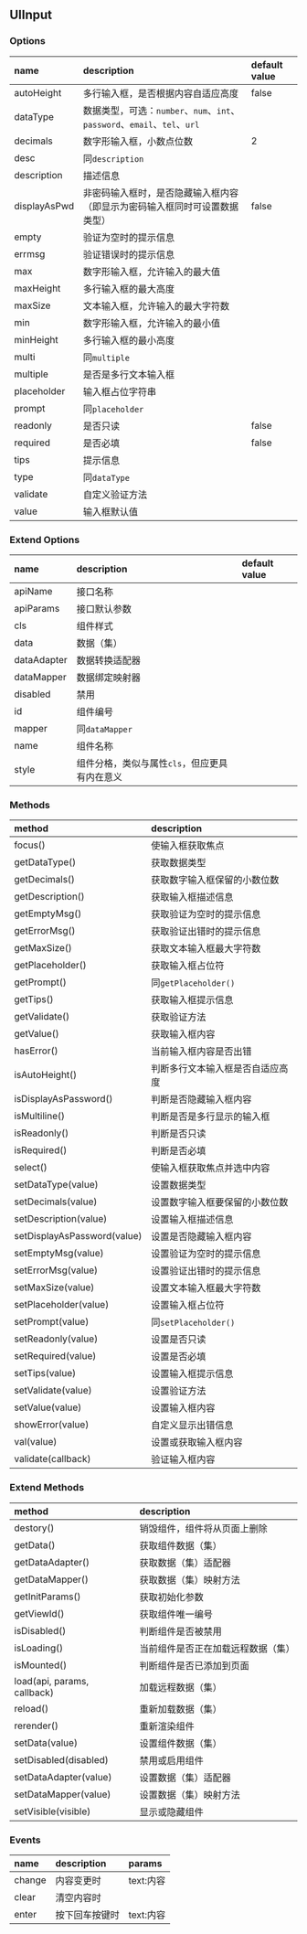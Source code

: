 ## UIInput

### Options
| name | description | default value |
| :--- | :--- | :--- |
| autoHeight | 多行输入框，是否根据内容自适应高度 | false |
| dataType | 数据类型，可选：`number`、`num`、`int`、`password`、`email`、`tel`、`url` |
| decimals | 数字形输入框，小数点位数 | 2 |
| desc | 同`description` |
| description | 描述信息 |
| displayAsPwd | 非密码输入框时，是否隐藏输入框内容（即显示为密码输入框同时可设置数据类型） | false |
| empty | 验证为空时的提示信息 |
| errmsg | 验证错误时的提示信息 |
| max | 数字形输入框，允许输入的最大值 |
| maxHeight | 多行输入框的最大高度 |
| maxSize | 文本输入框，允许输入的最大字符数 |
| min | 数字形输入框，允许输入的最小值 |
| minHeight | 多行输入框的最小高度 |
| multi | 同`multiple` |
| multiple | 是否是多行文本输入框 |
| placeholder | 输入框占位字符串 |
| prompt | 同`placeholder` |
| readonly | 是否只读 | false |
| required | 是否必填 | false |
| tips | 提示信息 |
| type | 同`dataType` |
| validate | 自定义验证方法 |
| value | 输入框默认值 |

### Extend Options
| name | description | default value |
| :--- | :--- | :--- |
| apiName | 接口名称 |
| apiParams | 接口默认参数 |
| cls | 组件样式 |
| data | 数据（集） |
| dataAdapter | 数据转换适配器 |
| dataMapper | 数据绑定映射器 |
| disabled | 禁用 |
| id | 组件编号 |
| mapper | 同`dataMapper` |
| name | 组件名称 |
| style | 组件分格，类似与属性`cls`，但应更具有内在意义 |

### Methods
| method | description |
| :--- | :--- |
| focus() | 使输入框获取焦点 |
| getDataType() | 获取数据类型 |
| getDecimals() | 获取数字输入框保留的小数位数 |
| getDescription() | 获取输入框描述信息 |
| getEmptyMsg() | 获取验证为空时的提示信息 |
| getErrorMsg() | 获取验证出错时的提示信息 |
| getMaxSize() | 获取文本输入框最大字符数 |
| getPlaceholder() | 获取输入框占位符 |
| getPrompt() | 同`getPlaceholder()` |
| getTips() | 获取输入框提示信息 |
| getValidate() | 获取验证方法 |
| getValue() | 获取输入框内容 |
| hasError() | 当前输入框内容是否出错 |
| isAutoHeight() | 判断多行文本输入框是否自适应高度 |
| isDisplayAsPassword() | 判断是否隐藏输入框内容 |
| isMultiline() | 判断是否是多行显示的输入框 |
| isReadonly() | 判断是否只读 |
| isRequired() | 判断是否必填 |
| select() | 使输入框获取焦点并选中内容 |
| setDataType(value) | 设置数据类型 |
| setDecimals(value) | 设置数字输入框要保留的小数位数 |
| setDescription(value) | 设置输入框描述信息 |
| setDisplayAsPassword(value) | 设置是否隐藏输入框内容 |
| setEmptyMsg(value) | 设置验证为空时的提示信息 |
| setErrorMsg(value) | 设置验证出错时的提示信息 |
| setMaxSize(value) | 设置文本输入框最大字符数 |
| setPlaceholder(value) | 设置输入框占位符 |
| setPrompt(value) | 同`setPlaceholder()` |
| setReadonly(value) | 设置是否只读 |
| setRequired(value) | 设置是否必填 |
| setTips(value) | 设置输入框提示信息 |
| setValidate(value) | 设置验证方法 |
| setValue(value) | 设置输入框内容 |
| showError(value) | 自定义显示出错信息 |
| val(value) | 设置或获取输入框内容 |
| validate(callback) | 验证输入框内容 |

### Extend Methods
| method | description |
| :--- | :--- |
| destory() | 销毁组件，组件将从页面上删除 |
| getData() | 获取组件数据（集） |
| getDataAdapter() | 获取数据（集）适配器 |
| getDataMapper() | 获取数据（集）映射方法 |
| getInitParams() | 获取初始化参数 |
| getViewId() | 获取组件唯一编号 |
| isDisabled() | 判断组件是否被禁用 |
| isLoading() | 当前组件是否正在加载远程数据（集） |
| isMounted() | 判断组件是否已添加到页面 |
| load(api, params, callback) | 加载远程数据（集） |
| reload() | 重新加载数据（集） |
| rerender() | 重新渲染组件 |
| setData(value) | 设置组件数据（集） |
| setDisabled(disabled) | 禁用或启用组件 |
| setDataAdapter(value) | 设置数据（集）适配器 |
| setDataMapper(value) | 设置数据（集）映射方法 |
| setVisible(visible) | 显示或隐藏组件 |

### Events
| name | description | params |
| :--- | :--- | :--- |
| change | 内容变更时 | text:内容 |
| clear | 清空内容时 |
| enter | 按下回车按键时 | text:内容 |
